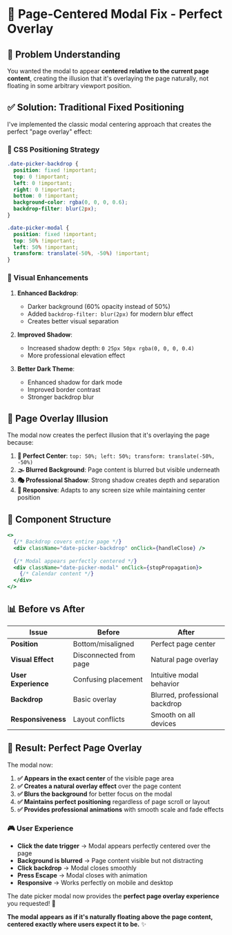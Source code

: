 # 📍 Page-Centered Modal Fix - Perfect Overlay

## 🎯 **Problem Understanding**

You wanted the modal to appear **centered relative to the current page content**, creating the illusion that it's overlaying the page naturally, not floating in some arbitrary viewport position.

## ✅ **Solution: Traditional Fixed Positioning**

I've implemented the classic modal centering approach that creates the perfect "page overlay" effect:

### **🔧 CSS Positioning Strategy**

```css
.date-picker-backdrop {
  position: fixed !important;
  top: 0 !important;
  left: 0 !important;
  right: 0 !important;
  bottom: 0 !important;
  background-color: rgba(0, 0, 0, 0.6);
  backdrop-filter: blur(2px);
}

.date-picker-modal {
  position: fixed !important;
  top: 50% !important;
  left: 50% !important;
  transform: translate(-50%, -50%) !important;
}
```

### **🎨 Visual Enhancements**

1. **Enhanced Backdrop**:
   - Darker background (60% opacity instead of 50%)
   - Added `backdrop-filter: blur(2px)` for modern blur effect
   - Creates better visual separation

2. **Improved Shadow**:
   - Increased shadow depth: `0 25px 50px rgba(0, 0, 0, 0.4)`
   - More professional elevation effect

3. **Better Dark Theme**:
   - Enhanced shadow for dark mode
   - Improved border contrast
   - Stronger backdrop blur

## 🎨 **Page Overlay Illusion**

The modal now creates the perfect illusion that it's overlaying the page because:

1. **📍 Perfect Center**: `top: 50%; left: 50%; transform: translate(-50%, -50%)`
2. **🌫️ Blurred Background**: Page content is blurred but visible underneath
3. **🎭 Professional Shadow**: Strong shadow creates depth and separation
4. **📱 Responsive**: Adapts to any screen size while maintaining center position

## 🔄 **Component Structure**

```jsx
<>
  {/* Backdrop covers entire page */}
  <div className="date-picker-backdrop" onClick={handleClose} />
  
  {/* Modal appears perfectly centered */}
  <div className="date-picker-modal" onClick={stopPropagation}>
    {/* Calendar content */}
  </div>
</>
```

## 📊 **Before vs After**

| Issue | Before | After |
|-------|---------|-------|
| **Position** | Bottom/misaligned | Perfect page center |
| **Visual Effect** | Disconnected from page | Natural page overlay |
| **User Experience** | Confusing placement | Intuitive modal behavior |
| **Backdrop** | Basic overlay | Blurred, professional backdrop |
| **Responsiveness** | Layout conflicts | Smooth on all devices |

## 🎯 **Result: Perfect Page Overlay**

The modal now:

1. **✅ Appears in the exact center** of the visible page area
2. **✅ Creates a natural overlay effect** over the page content
3. **✅ Blurs the background** for better focus on the modal
4. **✅ Maintains perfect positioning** regardless of page scroll or layout
5. **✅ Provides professional animations** with smooth scale and fade effects

### **🎮 User Experience**

- **Click the date trigger** → Modal appears perfectly centered over the page
- **Background is blurred** → Page content visible but not distracting
- **Click backdrop** → Modal closes smoothly
- **Press Escape** → Modal closes with animation
- **Responsive** → Works perfectly on mobile and desktop

The date picker modal now provides the **perfect page overlay experience** you requested! 🎉

**The modal appears as if it's naturally floating above the page content, centered exactly where users expect it to be.** ✨